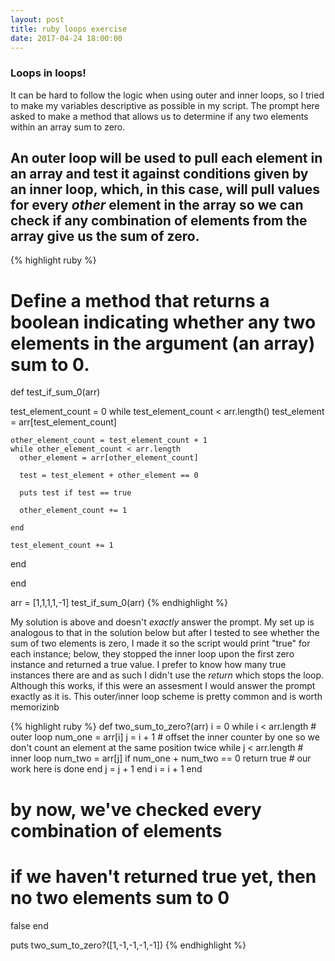 ```yaml
---
layout: post
title: ruby loops exercise 
date: 2017-04-24 18:00:00
---
```


<h3>Loops in loops!</h3>

<p>It can be hard to follow the logic when using outer and inner loops, so I tried to make my variables descriptive as possible in my script. The prompt here asked to make a method that allows us to determine if any two elements within an array sum to zero.</p>

<h2>An outer loop will be used to pull each element in an array and test it against conditions given by an inner loop, which, in this case, will pull values for every <i>other</i> element in the array so we can check if any combination of elements from the array give us the sum of zero.</h2>

{% highlight ruby %}
# Define a method that returns a boolean indicating whether any two elements in the argument (an array) sum to 0.

def test_if_sum_0(arr)
  
  test_element_count = 0
  while test_element_count < arr.length()
    test_element = arr[test_element_count]
   
    other_element_count = test_element_count + 1
    while other_element_count < arr.length
      other_element = arr[other_element_count]
      
      test = test_element + other_element == 0
      
      puts test if test == true
      
      other_element_count += 1
      
    end
    
    test_element_count += 1
    
  end
  
end

arr = [1,1,1,1,-1]
test_if_sum_0(arr)
{% endhighlight %}

<p>My solution is above and doesn't <i>exactly</i> answer the prompt. My set up is analogous to that in the solution below but after I tested to see whether the sum of two elements is zero, I made it so the script would print "true" for each instance; below, they stopped the inner loop upon the first zero instance and returned a true value. I prefer to know how many true instances there are and as such I didn't use the <i>return</i> which stops the loop. Although this works, if this were an assesment I would answer the prompt exactly as it is. This outer/inner loop scheme is pretty common and is worth memorizinb</p>

{% highlight ruby %}
def two_sum_to_zero?(arr)
  i = 0
  while i < arr.length # outer loop
    num_one = arr[i]
    j = i + 1 # offset the inner counter by one so we don't count an element at the same position twice
    while j < arr.length # inner loop
      num_two = arr[j]
      if num_one + num_two == 0
        return true # our work here is done
      end
      j = j + 1
    end
    i = i + 1
  end
  # by now, we've checked every combination of elements
  # if we haven't returned true yet, then no two elements sum to 0
  false
end

puts two_sum_to_zero?([1,-1,-1,-1,-1])
{% endhighlight %}